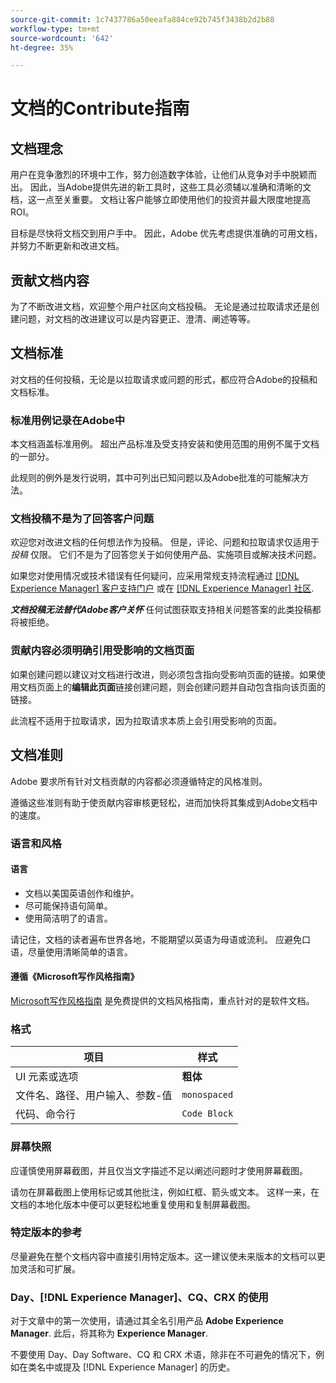 ```yaml
---
source-git-commit: 1c7437786a50eeafa884ce92b745f3438b2d2b88
workflow-type: tm+mt
source-wordcount: '642'
ht-degree: 35%

---
```

# 文档的Contribute指南

## 文档理念

用户在竞争激烈的环境中工作，努力创造数字体验，让他们从竞争对手中脱颖而出。 因此，当Adobe提供先进的新工具时，这些工具必须辅以准确和清晰的文档，这一点至关重要。 文档让客户能够立即使用他们的投资并最大限度地提高ROI。

目标是尽快将文档交到用户手中。 因此，Adobe 优先考虑提供准确的可用文档，并努力不断更新和改进文档。

## 贡献文档内容

为了不断改进文档，欢迎整个用户社区向文档投稿。 无论是通过拉取请求还是创建问题，对文档的改进建议可以是内容更正、澄清、阐述等等。

## 文档标准

对文档的任何投稿，无论是以拉取请求或问题的形式，都应符合Adobe的投稿和文档标准。

### 标准用例记录在Adobe中

本文档涵盖标准用例。 超出产品标准及受支持安装和使用范围的用例不属于文档的一部分。

此规则的例外是发行说明，其中可列出已知问题以及Adobe批准的可能解决方法。

### 文档投稿不是为了回答客户问题

欢迎您对改进文档的任何想法作为投稿。 但是，评论、问题和拉取请求仅适用于 *投稿* 仅限。 它们不是为了回答您关于如何使用产品、实施项目或解决技术问题。

如果您对使用情况或技术错误有任何疑问，应采用常规支持流程通过 [[!DNL Experience Manager] 客户支持门户](https://experienceleague.adobe.com/?support-solution=Experience+Manager#home) 或在 [[!DNL Experience Manager] 社区](https://experienceleaguecommunities.adobe.com/t5/adobe-experience-manager/ct-p/adobe-experience-manager-community).

***文档投稿无法替代Adobe客户关怀*** 任何试图获取支持相关问题答案的此类投稿都将被拒绝。

### 贡献内容必须明确引用受影响的文档页面

如果创建问题以建议对文档进行改进，则必须包含指向受影响页面的链接。如果使用文档页面上的&#x200B;**编辑此页面**&#x200B;链接创建问题，则会创建问题并自动包含指向该页面的链接。

此流程不适用于拉取请求，因为拉取请求本质上会引用受影响的页面。

## 文档准则

Adobe 要求所有针对文档贡献的内容都必须遵循特定的风格准则。

遵循这些准则有助于使贡献内容审核更轻松，进而加快将其集成到Adobe文档中的速度。

### 语言和风格

#### 语言

* 文档以美国英语创作和维护。
* 尽可能保持语句简单。
* 使用简洁明了的语言。

请记住，文档的读者遍布世界各地，不能期望以英语为母语或流利。 应避免口语，尽量使用清晰简单的语言。

#### 遵循《Microsoft写作风格指南》

[Microsoft写作风格指南](https://learn.microsoft.com/en-us/style-guide/welcome/) 是免费提供的文档风格指南，重点针对的是软件文档。

### 格式

| 项目 | 样式 |
| -------------------------------------------- | ---------------- |
| UI 元素或选项 | **粗体** |
| 文件名、路径、用户输入、参数-值 | `monospaced` |
| 代码、命令行 | ```Code Block``` |

### 屏幕快照

应谨慎使用屏幕截图，并且仅当文字描述不足以阐述问题时才使用屏幕截图。

请勿在屏幕截图上使用标记或其他批注，例如红框、箭头或文本。 这样一来，在文档的本地化版本中便可以更轻松地重复使用和复制屏幕截图。

### 特定版本的参考

尽量避免在整个文档内容中直接引用特定版本。这一建议使未来版本的文档可以更加灵活和可扩展。

### Day、[!DNL Experience Manager]、CQ、CRX 的使用

对于文章中的第一次使用，请通过其全名引用产品 **Adobe Experience Manager**. 此后，将其称为 **Experience Manager**.

不要使用 Day、Day Software、CQ 和 CRX 术语，除非在不可避免的情况下，例如在类名中或提及 [!DNL Experience Manager] 的历史。
